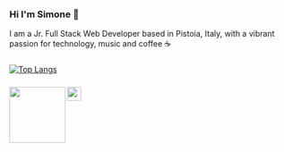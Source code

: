 ### Hi I'm Simone 👋

I am a Jr. Full Stack Web Developer based in Pistoia, Italy, with a vibrant passion for technology, music and coffee ☕ 

###
[![Top Langs](https://github-readme-stats.vercel.app/api/top-langs/?username=elmurie&langs_count=8&layout=compact)](https://github.com/elmurie/github-readme-stats)

###
<a href="https://www.linkedin.com/in/simone-morieri/"><img src="https://raw.githubusercontent.com/elmurie/test/main/linkedin.png?token=AT5HHNLUKLMIAII3OUDPEQ3BY6FIO" align="left" width="100" ></a> 
<a href="mailto:elmurie@gmail.com"><img src="https://upload.wikimedia.org/wikipedia/commons/thumb/4/4e/Mail_%28iOS%29.svg/600px-Mail_%28iOS%29.svg.png" align="left" height="25" ></a>

